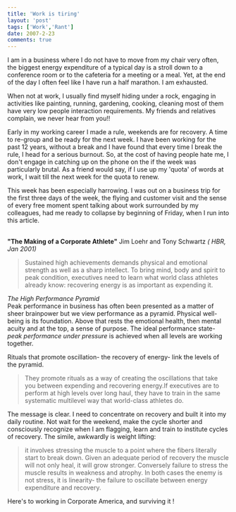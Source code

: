 ```yaml
---
title: 'Work is tiring'
layout: 'post'
tags: ['Work','Rant']
date: 2007-2-23
comments: true
---
```



I am in a business where I do not have to move from my chair very often, the biggest energy expenditure of a typical day is a stroll down to a conference room or to the cafeteria for a meeting or a meal. Yet, at the end of the day I often feel like I have run a half marathon. I am exhausted.
<!--more-->

<p>When not at work, I usually find myself hiding under a rock, engaging in activities like painting, running, gardening, cooking, cleaning most of them have very low people interaction requirements. My friends and relatives complain, we never hear from you!!</p>

<p>Early in my working career I made a rule, weekends are for recovery. A time to re-group and be ready for the next week. I have been working for the past 12 years, without a break and I have found that every time I break the rule, I head for a serious burnout. So, at the cost of having people hate me, I don't engage in catching up on the phone on the if the week was particularly brutal. As a friend would say, if I use up my 'quota' of words at work, I wait till the next week for the quota to renew.</p>

<p>This week has been especially harrowing. I was out on a business trip for the first three days of the week, the flying and customer visit and the sense of every free moment spent talking about work surrounded by my colleagues, had me ready to collapse by beginning of Friday, when I run into this article.</p>

<br><strong>"The Making of a Corporate Athlete"</strong> Jim Loehr and Tony Schwartz <em>( HBR, Jan 2001)</em>

<blockquote>Sustained high achievements demands physical and emotional strength as well as a sharp intellect. To bring mind, body and spirit to peak condition, executives need to learn what world class athletes already know: recovering energy is as important as expending it.</blockquote>

<em>The High Performance Pyramid</em>
<br>Peak performance in business has often been presented as a matter of sheer brainpower but we view performance as a pyramid. Physical well-being is its foundation. Above that rests the emotional health, then mental acuity and at the top, a sense of purpose. The ideal performance state- <em>peak performance under pressure</em> is achieved when all levels are working together.

<p>Rituals that promote oscillation- the recovery of energy- link the levels of the pyramid.</p>

<blockquote>They promote rituals as a way of creating the oscillations that take you between expending and recovering energy.If executives are to perform at high levels over long haul, they have to train in the same systematic multilevel way that world-class athletes do.</blockquote>

The message is clear. I need to concentrate on recovery and built it into my daily routine. Not wait for the weekend, make the cycle shorter and consciously recognize when I am flagging, learn and train to institute cycles of recovery. The simile, awkwardly is weight lifting:

<blockquote>it involves stressing the muscle to a point where the fibers literally start to break down. Given an adequate period of recovery the muscle will not only heal, it will grow stronger. Conversely failure to stress the muscle results in weakness and atrophy. In both cases the enemy is not stress, it is linearity- the failure to oscillate between energy expenditure and recovery.</blockquote>

Here's to working in Corporate America, and surviving it !
